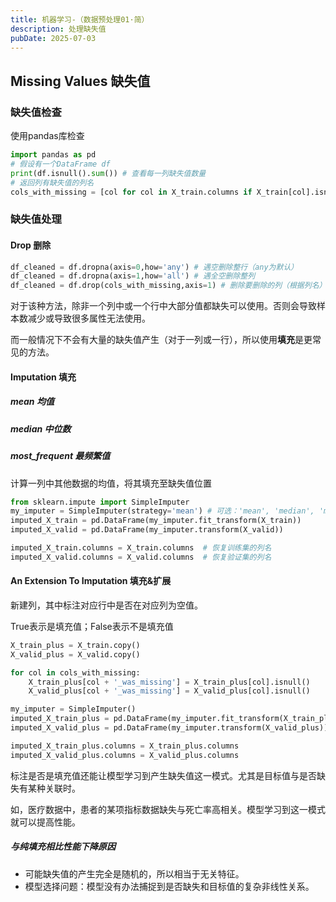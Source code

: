 ```yaml
---
title: 机器学习-（数据预处理01·简）
description: 处理缺失值
pubDate: 2025-07-03
---
```


## Missing Values 缺失值

### 缺失值检查

使用pandas库检查

```python
import pandas as pd
# 假设有一个DataFrame df
print(df.isnull().sum()) # 查看每一列缺失值数量
# 返回列有缺失值的列名
cols_with_missing = [col for col in X_train.columns if X_train[col].isnull().any()]
```

### 缺失值处理

#### Drop 删除

```python
df_cleaned = df.dropna(axis=0,how='any') # 遇空删除整行（any为默认）
df_cleaned = df.dropna(axis=1,how='all') # 遇全空删除整列
df_cleaned = df.drop(cols_with_missing,axis=1) # 删除要删除的列（根据列名）
```

对于该种方法，除非一个列中或一个行中大部分值都缺失可以使用。否则会导致样本数减少或导致很多属性无法使用。

而一般情况下不会有大量的缺失值产生（对于一列或一行），所以使用**填充**是更常见的方法。

#### Imputation 填充

##### mean 均值

##### median 中位数

##### most_frequent 最频繁值

计算一列中其他数据的均值，将其填充至缺失值位置

```python
from sklearn.impute import SimpleImputer
my_imputer = SimpleImputer(strategy='mean') # 可选：'mean', 'median', 'most_frequent'
imputed_X_train = pd.DataFrame(my_imputer.fit_transform(X_train))
imputed_X_valid = pd.DataFrame(my_imputer.transform(X_valid))

imputed_X_train.columns = X_train.columns  # 恢复训练集的列名
imputed_X_valid.columns = X_valid.columns  # 恢复验证集的列名
```

#### An Extension To Imputation 填充&扩展

新建列，其中标注对应行中是否在对应列为空值。

True表示是填充值；False表示不是填充值

```python
X_train_plus = X_train.copy()
X_valid_plus = X_valid.copy()

for col in cols_with_missing:
    X_train_plus[col + '_was_missing'] = X_train_plus[col].isnull()
    X_valid_plus[col + '_was_missing'] = X_valid_plus[col].isnull()

my_imputer = SimpleImputer()
imputed_X_train_plus = pd.DataFrame(my_imputer.fit_transform(X_train_plus))
imputed_X_valid_plus = pd.DataFrame(my_imputer.transform(X_valid_plus))

imputed_X_train_plus.columns = X_train_plus.columns
imputed_X_valid_plus.columns = X_valid_plus.columns
```

标注是否是填充值还能让模型学习到产生缺失值这一模式。尤其是目标值与是否缺失有某种关联时。

如，医疗数据中，患者的某项指标数据缺失与死亡率高相关。模型学习到这一模式就可以提高性能。

##### 与纯填充相比性能下降原因

- 可能缺失值的产生完全是随机的，所以相当于无关特征。
- 模型选择问题：模型没有办法捕捉到是否缺失和目标值的复杂非线性关系。